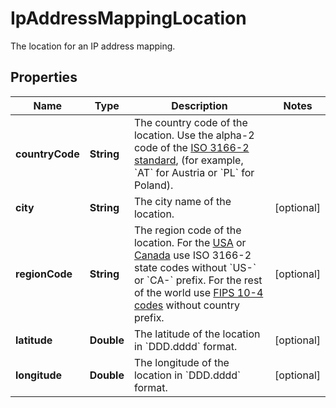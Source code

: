 

# IpAddressMappingLocation

The location for an IP address mapping.

## Properties

| Name | Type | Description | Notes |
|------------ | ------------- | ------------- | -------------|
|**countryCode** | **String** | The country code of the location.    Use the alpha-2 code of the [ISO 3166-2 standard](https://dt-url.net/iso3166-2), (for example, &#x60;AT&#x60; for Austria or &#x60;PL&#x60; for Poland). |  |
|**city** | **String** | The city name of the location. |  [optional] |
|**regionCode** | **String** | The region code of the location.    For the [USA](https://dt-url.net/iso3166us) or [Canada](https://dt-url.net/iso3166ca) use ISO 3166-2 state codes without &#x60;US-&#x60; or &#x60;CA-&#x60; prefix.    For the rest of the world use [FIPS 10-4 codes](https://dt-url.net/fipscodes) without country prefix. |  [optional] |
|**latitude** | **Double** | The latitude of the location in &#x60;DDD.dddd&#x60; format. |  [optional] |
|**longitude** | **Double** | The longitude of the location in &#x60;DDD.dddd&#x60; format. |  [optional] |



